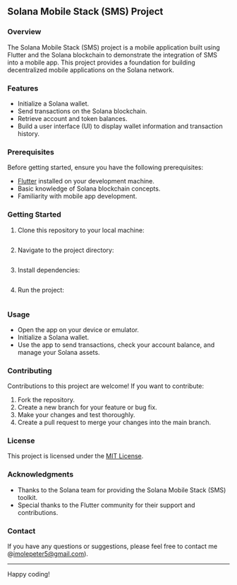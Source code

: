 
## Solana Mobile Stack (SMS) Project

### Overview

The Solana Mobile Stack (SMS) project is a mobile application built using Flutter and the Solana blockchain to demonstrate the integration of SMS into a mobile app. This project provides a foundation for building decentralized mobile applications on the Solana network.

### Features

- Initialize a Solana wallet.
- Send transactions on the Solana blockchain.
- Retrieve account and token balances.
- Build a user interface (UI) to display wallet information and transaction history.

### Prerequisites

Before getting started, ensure you have the following prerequisites:

- [Flutter](https://flutter.dev/) installed on your development machine.
- Basic knowledge of Solana blockchain concepts.
- Familiarity with mobile app development.

### Getting Started

1. Clone this repository to your local machine:

   ```git clone https://github.com/your-username/solana-mobile-stack.git
   ```

2. Navigate to the project directory:

   ```cd solana-mobile-stack
   ```

3. Install dependencies:

   ```flutter pub get
   ```

4. Run the project:

   ```flutter run
   ```

### Usage

- Open the app on your device or emulator.
- Initialize a Solana wallet.
- Use the app to send transactions, check your account balance, and manage your Solana assets.

### Contributing

Contributions to this project are welcome! If you want to contribute:

1. Fork the repository.
2. Create a new branch for your feature or bug fix.
3. Make your changes and test thoroughly.
4. Create a pull request to merge your changes into the main branch.

### License

This project is licensed under the [MIT License](https://opensource.org/license/mit/).

### Acknowledgments

- Thanks to the Solana team for providing the Solana Mobile Stack (SMS) toolkit.
- Special thanks to the Flutter community for their support and contributions.

### Contact

If you have any questions or suggestions, please feel free to contact me @imolepeter5@gmail.com).

---

Happy coding!
```

